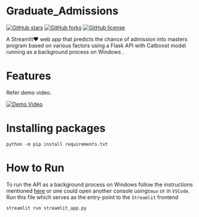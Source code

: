 # Graduate_Admissions

[![GitHub stars](https://img.shields.io/github/stars/Agrover112/Graduate_Admissions_Prediction)](https://github.com/Agrover112/Graduate_Admissions_Prediction/stargazers)
[![GitHub forks](https://img.shields.io/github/forks/Agrover112/Graduate_Admissions_Prediction)](https://github.com/Agrover112/Graduate_Admissions_Prediction/network)
[![GitHub license](https://img.shields.io/github/license/Agrover112/Graduate_Admissions_Prediction)](https://github.com/Agrover112/Graduate_Admissions_Prediction/blob/main/LICENSE)

A Streamlit❤️ web app that predicts the chance of admission into masters program based on various factors using a Flask API  with Catboost model running as a background process on Windows .



# Features 

Refer demo video.

[![Demo Video](http://img.youtube.com/vi/fjgICznjG2Q/0.jpg)](http://www.youtube.com/watch?v=fjgICznjG2Q "")


# Installing packages

```
python -m pip install requirements.txt
```


# How to Run
To run the API as a background process on Windows follow the  instructions mentioned [here](https://towardsdatascience.com/deploying-flask-on-windows-b2839d8148fa)
or one could open another console using```tmux``` or in ```VSCode```.
Run this file which serves as the entry-point to the ```Streamlit``` frontend
```
streamlit run streamlit_app.py
```
